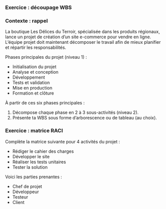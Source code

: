 ### Exercice : découpage WBS

### Contexte : rappel

La boutique Les Délices du Terroir, spécialisée dans les produits régionaux, lance un projet de création d’un site e-commerce pour vendre en ligne.
L’équipe projet doit maintenant décomposer le travail afin de mieux planifier et répartir les responsabilités.

Phases principales du projet (niveau 1) :

- Initialisation du projet
- Analyse et conception
- Développement
- Tests et validation
- Mise en production
- Formation et clôture

À partir de ces six phases principales :

1. Décompose chaque phase en 2 à 3 sous-activités (niveau 2).
2. Présente ta WBS sous forme d’arborescence ou de tableau (au choix).

### Exercice : matrice RACI

Complète la matrice suivante pour 4 activités du projet :

- Rédiger le cahier des charges
- Développer le site
- Réaliser les tests unitaires
- Tester la solution

Voici les parties prenantes : 

- Chef de projet
- Développeur
- Testeur
- Client